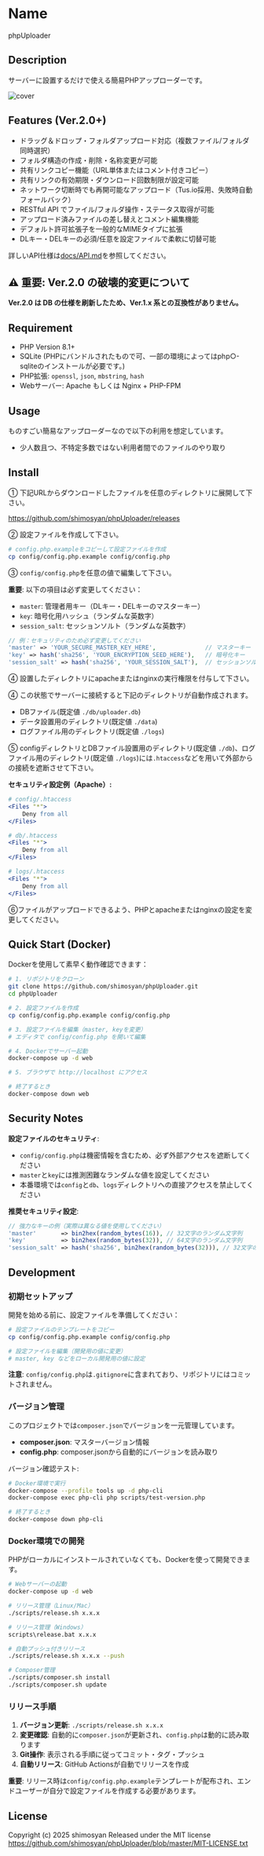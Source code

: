 # Name

phpUploader

## Description

サーバーに設置するだけで使える簡易PHPアップローダーです。

![cover](https://github.com/user-attachments/assets/bd485c47-6acd-4525-9a17-5eb38cf98fc0)

## Features (Ver.2.0+)

- ドラッグ＆ドロップ・フォルダアップロード対応（複数ファイル/フォルダ同時選択）
- フォルダ構造の作成・削除・名称変更が可能
- 共有リンクコピー機能（URL単体またはコメント付きコピー）
- 共有リンクの有効期限・ダウンロード回数制限が設定可能
- ネットワーク切断時でも再開可能なアップロード（Tus.io採用、失敗時自動フォールバック）
- RESTful API でファイル/フォルダ操作・ステータス取得が可能
- アップロード済みファイルの差し替えとコメント編集機能
- デフォルト許可拡張子を一般的なMIMEタイプに拡張
- DLキー・DELキーの必須/任意を設定ファイルで柔軟に切替可能

詳しいAPI仕様は[docs/API.md](docs/API.md)を参照してください。

## ⚠️ 重要: Ver.2.0 の破壊的変更について

**Ver.2.0 は DB の仕様を刷新したため、Ver.1.x 系との互換性がありません。**

## Requirement

- PHP Version 8.1+
- SQLite (PHPにバンドルされたもので可、一部の環境によってはphp○-sqliteのインストールが必要です。)
- PHP拡張: `openssl`, `json`, `mbstring`, `hash`
- Webサーバー: Apache もしくは Nginx + PHP-FPM

## Usage

ものすごい簡易なアップローダーなので以下の利用を想定しています。

- 少人数且つ、不特定多数ではない利用者間でのファイルのやり取り

## Install

① 下記URLからダウンロードしたファイルを任意のディレクトリに展開して下さい。

<https://github.com/shimosyan/phpUploader/releases>

② 設定ファイルを作成して下さい。

```bash
# config.php.exampleをコピーして設定ファイルを作成
cp config/config.php.example config/config.php
```

③ `config/config.php`を任意の値で編集して下さい。

**重要**: 以下の項目は必ず変更してください：

- `master`: 管理者用キー（DLキー・DELキーのマスターキー）
- `key`: 暗号化用ハッシュ（ランダムな英数字）
- `session_salt`: セッションソルト（ランダムな英数字）

```php
// 例：セキュリティのため必ず変更してください
'master' => 'YOUR_SECURE_MASTER_KEY_HERE',              // マスターキー
'key' => hash('sha256', 'YOUR_ENCRYPTION_SEED_HERE'),   // 暗号化キー
'session_salt' => hash('sha256', 'YOUR_SESSION_SALT'),  // セッションソルト
```

④ 設置したディレクトリにapacheまたはnginxの実行権限を付与して下さい。

④ この状態でサーバーに接続すると下記のディレクトリが自動作成されます。

- DBファイル(既定値 `./db/uploader.db`)
- データ設置用のディレクトリ(既定値 `./data`)
- ログファイル用のディレクトリ(既定値 `./logs`)

⑤ configディレクトリとDBファイル設置用のディレクトリ(既定値 `./db`)、ログファイル用のディレクトリ(既定値 `./logs`)には`.htaccess`などを用いて外部からの接続を遮断させて下さい。

**セキュリティ設定例（Apache）:**

```apache
# config/.htaccess
<Files "*">
    Deny from all
</Files>

# db/.htaccess
<Files "*">
    Deny from all
</Files>

# logs/.htaccess
<Files "*">
    Deny from all
</Files>
```

⑥ファイルがアップロードできるよう、PHPとapacheまたはnginxの設定を変更してください。

## Quick Start (Docker)

Dockerを使用して素早く動作確認できます：

```bash
# 1. リポジトリをクローン
git clone https://github.com/shimosyan/phpUploader.git
cd phpUploader

# 2. 設定ファイルを作成
cp config/config.php.example config/config.php

# 3. 設定ファイルを編集（master, keyを変更）
# エディタで config/config.php を開いて編集

# 4. Dockerでサーバー起動
docker-compose up -d web

# 5. ブラウザで http://localhost にアクセス

# 終了するとき
docker-compose down web
```

## Security Notes

**設定ファイルのセキュリティ**:

- `config/config.php`は機密情報を含むため、必ず外部アクセスを遮断してください
- `master`と`key`には推測困難なランダムな値を設定してください
- 本番環境では`config`と`db`、`logs`ディレクトリへの直接アクセスを禁止してください

**推奨セキュリティ設定**:

```php
// 強力なキーの例（実際は異なる値を使用してください）
'master'       => bin2hex(random_bytes(16)), // 32文字のランダム文字列
'key'          => bin2hex(random_bytes(32)), // 64文字のランダム文字列
'session_salt' => hash('sha256', bin2hex(random_bytes(32))), // 32文字のランダム文字列
```

## Development

### 初期セットアップ

開発を始める前に、設定ファイルを準備してください：

```bash
# 設定ファイルのテンプレートをコピー
cp config/config.php.example config/config.php

# 設定ファイルを編集（開発用の値に変更）
# master, key などをローカル開発用の値に設定
```

**注意**: `config/config.php`は`.gitignore`に含まれており、リポジトリにはコミットされません。

### バージョン管理

このプロジェクトでは`composer.json`でバージョンを一元管理しています。

- **composer.json**: マスターバージョン情報
- **config.php**: composer.jsonから自動的にバージョンを読み取り

バージョン確認テスト:

```bash
# Docker環境で実行
docker-compose --profile tools up -d php-cli
docker-compose exec php-cli php scripts/test-version.php

# 終了するとき
docker-compose down php-cli
```

### Docker環境での開発

PHPがローカルにインストールされていなくても、Dockerを使って開発できます。

```bash
# Webサーバーの起動
docker-compose up -d web

# リリース管理（Linux/Mac）
./scripts/release.sh x.x.x

# リリース管理（Windows）
scripts\release.bat x.x.x

# 自動プッシュ付きリリース
./scripts/release.sh x.x.x --push

# Composer管理
./scripts/composer.sh install
./scripts/composer.sh update
```

### リリース手順

1. **バージョン更新**: `./scripts/release.sh x.x.x`
2. **変更確認**: 自動的に`composer.json`が更新され、`config.php`は動的に読み取ります
3. **Git操作**: 表示される手順に従ってコミット・タグ・プッシュ
4. **自動リリース**: GitHub Actionsが自動でリリースを作成

**重要**: リリース時は`config/config.php.example`テンプレートが配布され、エンドユーザーが自分で設定ファイルを作成する必要があります。

## License

Copyright (c) 2025 shimosyan
Released under the MIT license
<https://github.com/shimosyan/phpUploader/blob/master/MIT-LICENSE.txt>
